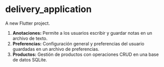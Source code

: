 # delivery_application

A new Flutter project.

1. **Anotaciones:** Permite a los usuarios escribir y guardar notas en un archivo de texto.
2. **Preferencias:** Configuración general y preferencias del usuario guardadas en un archivo de preferencias.
3. **Productos:** Gestión de productos con operaciones CRUD en una base de datos SQLite.
